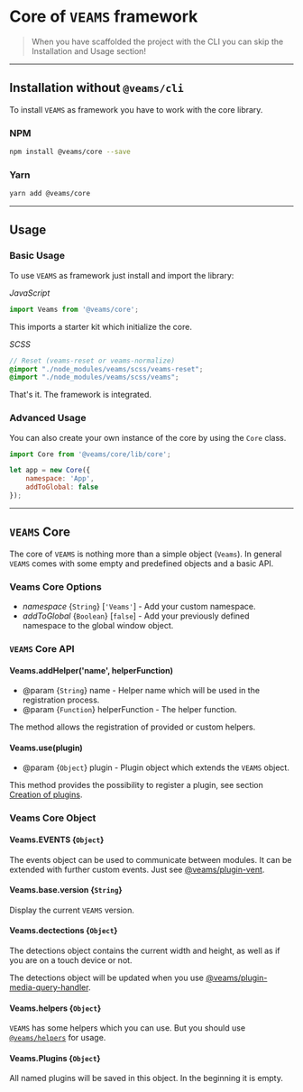 [//]: # ({{#wrapWith "content-section"}})

[//]: #     ({{#wrapWith "grid-row"}})
[//]: #         ({{#wrapWith "grid-col" colClasses="is-col-tablet-l-8"}})

# Core of `VEAMS` framework

> When you have scaffolded the project with the CLI you can skip the Installation and Usage section!

----------------

## Installation without `@veams/cli`

To install `VEAMS` as framework you have to work with the core library. 

### NPM 

``` bash
npm install @veams/core --save
```

### Yarn 

``` bash
yarn add @veams/core 
```

----------------

## Usage 

### Basic Usage

To use `VEAMS` as framework just install and import the library: 

_JavaScript_

``` js
import Veams from '@veams/core';
```

This imports a starter kit which initialize the core. 

_SCSS_

``` scss
// Reset (veams-reset or veams-normalize)
@import "./node_modules/veams/scss/veams-reset";
@import "./node_modules/veams/scss/veams";
```

That's it. The framework is integrated.

### Advanced Usage 

You can also create your own instance of the core by using the `Core` class. 

``` js
import Core from '@veams/core/lib/core';

let app = new Core({
    namespace: 'App',
    addToGlobal: false
});
```

----------

## `VEAMS` Core

The core of `VEAMS` is nothing more than a simple object (`Veams`). In general `VEAMS` comes with some empty and predefined objects and a basic API.

### Veams Core Options

- _namespace_ {`String`} [`'Veams'`] - Add your custom namespace.
- _addToGlobal_ {`Boolean`} [`false`] - Add your previously defined namespace to the global window object.

### `VEAMS` Core API

#### Veams.addHelper('name', helperFunction)

* @param {`String`} name - Helper name which will be used in the registration process.
* @param {`Function`} helperFunction - The helper function.

The method allows the registration of provided or custom helpers.

#### Veams.use(plugin)

* @param {`Object`} plugin - Plugin object which extends the `VEAMS` object.

This method provides the possibility to register a plugin, see section [Creation of plugins](creation-of-plugins).

### Veams Core Object

#### Veams.EVENTS {`Object`}

The events object can be used to communicate between modules. 
It can be extended with further custom events. Just see [@veams/plugin-vent](https://github.com/Veams/plugin-vent).

#### Veams.base.version {`String`}

Display the current `VEAMS` version.

#### Veams.dectections {`Object`}

The detections object contains the current width and height, as well as if you are on a touch device or not.

The detections object will be updated when you use [@veams/plugin-media-query-handler](https://github.com/Veams/plugin-media-query-handler).

#### Veams.helpers {`Object`}

`VEAMS` has some helpers which you can use. But you should use [`@veams/helpers`](https://github.com/Veams/helpers) for usage.

#### Veams.Plugins {`Object`}

All named plugins will be saved in this object. In the beginning it is empty.

[//]: #         ({{/wrapWith}})
[//]: #     ({{/wrapWith}})

[//]: # ({{/wrapWith}})
